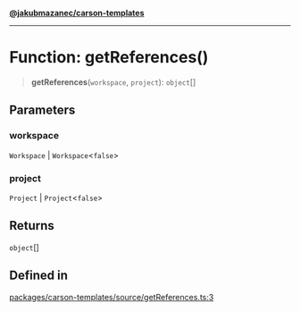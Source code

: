 [**@jakubmazanec/carson-templates**](../README.md)

---

# Function: getReferences()

> **getReferences**(`workspace`, `project`): `object`[]

## Parameters

### workspace

`Workspace` | `Workspace`\<`false`\>

### project

`Project` | `Project`\<`false`\>

## Returns

`object`[]

## Defined in

[packages/carson-templates/source/getReferences.ts:3](https://github.com/jakubmazanec/tools/blob/92d3fc1374d1ad6d45198d05d061e0f856a89434/packages/carson-templates/source/getReferences.ts#L3)
